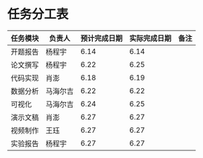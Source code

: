 # 任务分工表

| 任务模块 | 负责人 | 预计完成日期 | 实际完成日期 | 备注 |
|---|---|---|---|---|
| 开题报告 | 杨程宇|6.14 |6.14 | |
| 论文撰写 |杨程宇 |6.22 |6.25 | |
| 代码实现 |肖澎 | 6.18|6.19 | |
| 数据分析 |马海尔吉 | 6.22| 6.22| |
| 可视化 |马海尔吉 |6.24  |6.25 | |
| 演示文稿 |肖澎 |6.27 |6.27 | |
| 视频制作 |王珏 | 6.27|6.27 | |
| 实验报告 |杨程宇 |6.27 | 6.27| |
